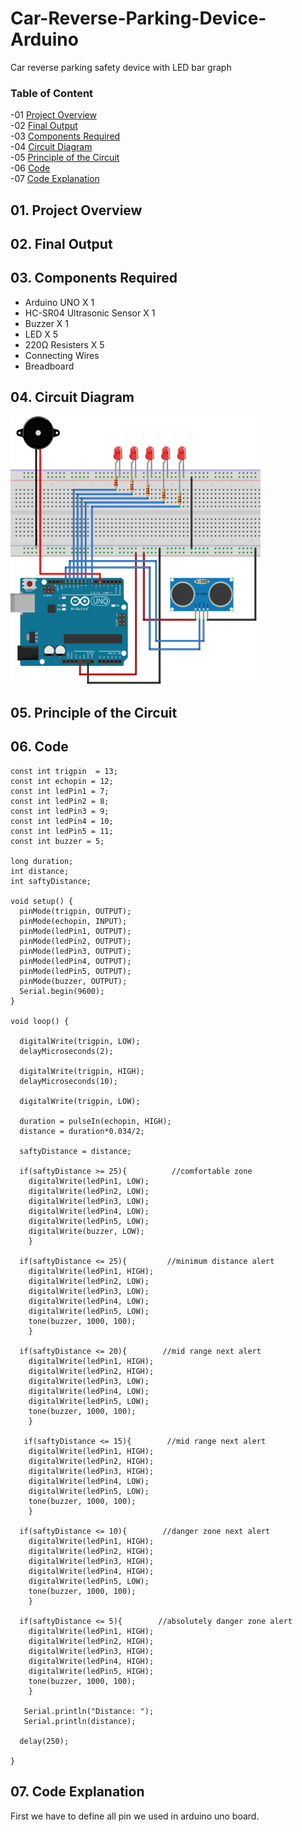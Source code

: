 # Car-Reverse-Parking-Device-Arduino
Car reverse parking safety device with LED bar graph

### Table of Content
-01 [Project Overview](#overview)</br>
-02 [Final Output](#output)</br>
-03 [Components Required](#required)</br>
-04 [Circuit Diagram](#diagram)</br>
-05 [Principle of the Circuit](#principle)</br>
-06 [Code](#code)</br>
-07 [Code Explanation](#explanation)</br>



## 01. Project Overview <a name="overview"/>










## 02. Final Output <a name="output"/>









## 03. Components Required<a name="required"/>
   - Arduino UNO X 1
   - HC-SR04 Ultrasonic Sensor X 1
   - Buzzer X 1
   - LED X 5
   - 220Ω Resisters X 5
   - Connecting Wires
   - Breadboard
   

## 04. Circuit Diagram<a name="diagram"/>


<img src="img/circuit.png" width="400" height="430">







## 05. Principle of the Circuit<a name="principle"/>











## 06. Code<a name="code"/>

```
const int trigpin  = 13;
const int echopin = 12;
const int ledPin1 = 7;
const int ledPin2 = 8;
const int ledPin3 = 9;
const int ledPin4 = 10;
const int ledPin5 = 11;
const int buzzer = 5;

long duration;
int distance;
int saftyDistance;

void setup() {
  pinMode(trigpin, OUTPUT);
  pinMode(echopin, INPUT);
  pinMode(ledPin1, OUTPUT);
  pinMode(ledPin2, OUTPUT);
  pinMode(ledPin3, OUTPUT);
  pinMode(ledPin4, OUTPUT);
  pinMode(ledPin5, OUTPUT);
  pinMode(buzzer, OUTPUT);
  Serial.begin(9600);
}

void loop() {

  digitalWrite(trigpin, LOW);
  delayMicroseconds(2);

  digitalWrite(trigpin, HIGH);
  delayMicroseconds(10);
  
  digitalWrite(trigpin, LOW);
  
  duration = pulseIn(echopin, HIGH);
  distance = duration*0.034/2;

  saftyDistance = distance;

  if(saftyDistance >= 25){          //comfortable zone
    digitalWrite(ledPin1, LOW);
    digitalWrite(ledPin2, LOW);  
    digitalWrite(ledPin3, LOW);
    digitalWrite(ledPin4, LOW);
    digitalWrite(ledPin5, LOW);
    digitalWrite(buzzer, LOW);
    }
  
  if(saftyDistance <= 25){         //minimum distance alert
    digitalWrite(ledPin1, HIGH); 
    digitalWrite(ledPin2, LOW);  
    digitalWrite(ledPin3, LOW);
    digitalWrite(ledPin4, LOW);
    digitalWrite(ledPin5, LOW);
    tone(buzzer, 1000, 100); 
    }
    
  if(saftyDistance <= 20){        //mid range next alert
    digitalWrite(ledPin1, HIGH);
    digitalWrite(ledPin2, HIGH);  
    digitalWrite(ledPin3, LOW);
    digitalWrite(ledPin4, LOW);
    digitalWrite(ledPin5, LOW); 
    tone(buzzer, 1000, 100); 
    }
    
   if(saftyDistance <= 15){        //mid range next alert
    digitalWrite(ledPin1, HIGH);
    digitalWrite(ledPin2, HIGH); 
    digitalWrite(ledPin3, HIGH);
    digitalWrite(ledPin4, LOW);
    digitalWrite(ledPin5, LOW);
    tone(buzzer, 1000, 100);  
    }
    
  if(saftyDistance <= 10){        //danger zone next alert
    digitalWrite(ledPin1, HIGH);
    digitalWrite(ledPin2, HIGH);
    digitalWrite(ledPin3, HIGH);
    digitalWrite(ledPin4, HIGH);
    digitalWrite(ledPin5, LOW);  
    tone(buzzer, 1000, 100); 
    }
    
  if(saftyDistance <= 5){        //absolutely danger zone alert
    digitalWrite(ledPin1, HIGH);
    digitalWrite(ledPin2, HIGH);
    digitalWrite(ledPin3, HIGH);
    digitalWrite(ledPin4, HIGH);
    digitalWrite(ledPin5, HIGH);  
    tone(buzzer, 1000, 100);
    }
  
   Serial.println("Distance: ");  
   Serial.println(distance);
    
  delay(250);
 
}
```


## 07. Code Explanation<a name="explanation"/>

First we have to define all pin we used in arduino uno board.













